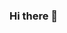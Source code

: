 ### Hi there 👋

<!--
**stbalaji/stbalaji** is a ✨ _special_ ✨ repository because its `README.md` (this file) appears on your GitHub profile.

Here are some ideas to get you started:

- 🔭 I’m currently working on Deeping my Deep Learning Skills while Completing my Tensorflow Certification...
- 🌱 I’m currently learning Deeping my Deep Learning Skills while Completing my Tensorflow Certification...
- 👯 I’m looking to collaborate on Consulting Projects or Business Solutions where we can Apply new technology (Deep Learning, AI, Data Engineering, RPA) for Business Value...
- 🤔 I’m looking for help with ...
- 💬 Ask me about Delivering Large scale Transformation...
- 📫 How to reach me: ...
- 😄 Pronouns: ...
- ⚡ Fun fact: ...
-->
